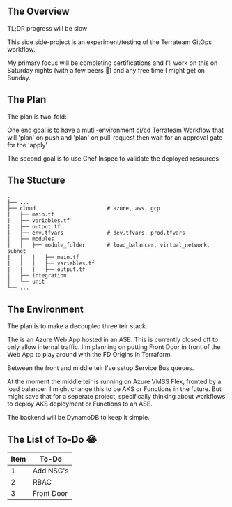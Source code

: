 ## The Overview

TL;DR progress will be slow

This side side-project is an experiment/testing of the Terrateam GitOps workflow. 

My primary focus will be completing certifications and I'll work on this on Saturday nights (with a few beers :rofl:) and any free time I might get on Sunday.

## The Plan

The plan is two-fold:

One end goal is to have a mutli-environment ci/cd Terrateam Workflow that will 'plan' on push and 'plan' on pull-request then wait for an approval gate for the 'apply'

The second goal is to use Chef Inspec to validate the deployed resources

## The Stucture
    .
    ├── ...
    ├── cloud                       # azure, aws, gcp
    |   ├── main.tf
    |   ├── variables.tf
    |   ├── output.tf
    |   ├── env.tfvars              # dev.tfvars, prod.tfvars                  
    │   ├── modules
    |   │   ├── module_folder       # load_balancer, virtual_network, subnet
    |   |   |   ├── main.tf
    |   |   |   ├── variables.tf
    |   |   |   ├── output.tf     
    │   ├── integration         
    │   └── unit                
    └── ...

## The Environment

The plan is to make a decoupled three teir stack.

The is an Azure Web App hosted in an ASE. This is currently closed off to only allow internal traffic. I'm planning on putting Front Door in front of the Web App to play around with the FD Origins in Terraform.

Between the front and middle teir I've setup Service Bus queues.

At the moment the middle teir is running on Azure VMSS Flex, fronted by a load balancer. I might change this to be AKS or Functions in the future. But might save that for a seperate project, specifically thinking about workflows to deploy AKS deployment or Functions to an ASE.

The backend will be DynamoDB to keep it simple.


## The List of To-Do :joy:

| Item | To-Do                      |
| ---- | -------------------------- |
| 1    | Add NSG's                  |
| 2    | RBAC                       |
| 3    | Front Door                 |
